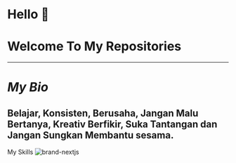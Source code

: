 # Hello 👋
# Welcome To My Repositories
-----------------
# _My Bio_
Belajar, Konsisten, Berusaha, Jangan Malu Bertanya, Kreativ Berfikir, Suka Tantangan dan Jangan Sungkan Membantu sesama.
------------------
My Skills
![brand-nextjs](https://github.com/Giridiwa319/Giridiwa319/assets/44721619/333fb50b-5dcb-426d-b9e5-635213ff696d)



